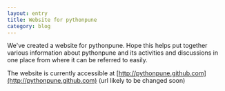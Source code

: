 ```yaml
---
layout: entry
title: Website for pythonpune
category: blog
---
```


We've created a website for pythonpune. Hope this helps put together various information about pythonpune and its activities and discussions in one place from where it can be referred to easily.

The website is currently accessible at [http://pythonpune.github.com](http://pythonpune.github.com) (url likely to be changed soon)

